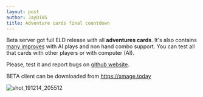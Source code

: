 ```yaml
---
layout: post
author: JayDi85
title: Adventure cards final countdown
---
```

Beta server got full ELD release with all <b>adventures cards</b>. It's also contains [many improves](https://github.com/magefree/mage/pull/6093) with AI plays and non hand combo support. You can test all that cards with other players or with computer (AI).

Please, test it and report bugs on [github website](https://github.com/magefree/mage/issues). 

BETA client can be downloaded from <a href="https://xmage.today">https://xmage.today</a>

![shot_191214_205512](https://user-images.githubusercontent.com/8344157/70851958-69227080-1eb5-11ea-948e-79a7c3ad2faa.png)